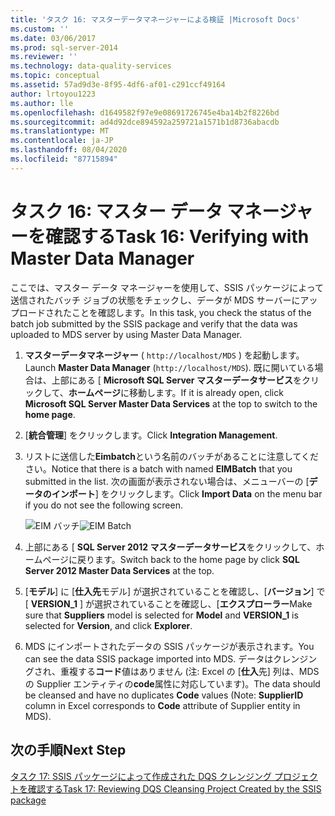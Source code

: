 ```yaml
---
title: 'タスク 16: マスターデータマネージャーによる検証 |Microsoft Docs'
ms.custom: ''
ms.date: 03/06/2017
ms.prod: sql-server-2014
ms.reviewer: ''
ms.technology: data-quality-services
ms.topic: conceptual
ms.assetid: 57ad9d3e-8f95-4df6-af01-c291ccf49164
author: lrtoyou1223
ms.author: lle
ms.openlocfilehash: d1649582f97e9e08691726745e4ba14b2f8226bd
ms.sourcegitcommit: ad4d92dce894592a259721a1571b1d8736abacdb
ms.translationtype: MT
ms.contentlocale: ja-JP
ms.lasthandoff: 08/04/2020
ms.locfileid: "87715894"
---
```

# <a name="task-16-verifying-with-master-data-manager"></a><span data-ttu-id="4b674-102">タスク 16: マスター データ マネージャーを確認する</span><span class="sxs-lookup"><span data-stu-id="4b674-102">Task 16: Verifying with Master Data Manager</span></span>
  <span data-ttu-id="4b674-103">ここでは、マスター データ マネージャーを使用して、SSIS パッケージによって送信されたバッチ ジョブの状態をチェックし、データが MDS サーバーにアップロードされたことを確認します。</span><span class="sxs-lookup"><span data-stu-id="4b674-103">In this task, you check the status of the batch job submitted by the SSIS package and verify that the data was uploaded to MDS server by using Master Data Manager.</span></span>  
  
1.  <span data-ttu-id="4b674-104">**マスターデータマネージャー** ( `http://localhost/MDS` ) を起動します。</span><span class="sxs-lookup"><span data-stu-id="4b674-104">Launch **Master Data Manager** (`http://localhost/MDS`).</span></span> <span data-ttu-id="4b674-105">既に開いている場合は、上部にある [ **Microsoft SQL Server マスターデータサービス**をクリックして、**ホームページ**に移動します。</span><span class="sxs-lookup"><span data-stu-id="4b674-105">If it is already open, click **Microsoft SQL Server Master Data Services** at the top to switch to the **home page**.</span></span>  
  
2.  <span data-ttu-id="4b674-106">[**統合管理**] をクリックします。</span><span class="sxs-lookup"><span data-stu-id="4b674-106">Click **Integration Management**.</span></span>  
  
3.  <span data-ttu-id="4b674-107">リストに送信した**Eimbatch**という名前のバッチがあることに注意してください。</span><span class="sxs-lookup"><span data-stu-id="4b674-107">Notice that there is a batch with named **EIMBatch** that you submitted in the list.</span></span> <span data-ttu-id="4b674-108">次の画面が表示されない場合は、メニューバーの [**データのインポート**] をクリックします。</span><span class="sxs-lookup"><span data-stu-id="4b674-108">Click **Import Data** on the menu bar if you do not see the following screen.</span></span>  
  
     <span data-ttu-id="4b674-109">![EIM バッチ](../../2014/tutorials/media/et-verifyingwithmasterdatamanager.jpg "EIM バッチ")</span><span class="sxs-lookup"><span data-stu-id="4b674-109">![EIM Batch](../../2014/tutorials/media/et-verifyingwithmasterdatamanager.jpg "EIM Batch")</span></span>  
  
4.  <span data-ttu-id="4b674-110">上部にある [ **SQL Server 2012 マスターデータサービス**をクリックして、ホームページに戻ります。</span><span class="sxs-lookup"><span data-stu-id="4b674-110">Switch back to the home page by click **SQL Server 2012 Master Data Services** at the top.</span></span>  
  
5.  <span data-ttu-id="4b674-111">[**モデル**] に [**仕入先**モデル] が選択されていることを確認し、[**バージョン**] で [ **VERSION_1** ] が選択されていることを確認し、[**エクスプローラー**</span><span class="sxs-lookup"><span data-stu-id="4b674-111">Make sure that **Suppliers** model is selected for **Model** and **VERSION_1** is selected for **Version**, and click **Explorer**.</span></span>  
  
6.  <span data-ttu-id="4b674-112">MDS にインポートされたデータの SSIS パッケージが表示されます。</span><span class="sxs-lookup"><span data-stu-id="4b674-112">You can see the data SSIS package imported into MDS.</span></span> <span data-ttu-id="4b674-113">データはクレンジングされ、重複する**コード**値はありません (注: Excel の [**仕入**先] 列は、MDS の Supplier エンティティの**code**属性に対応しています)。</span><span class="sxs-lookup"><span data-stu-id="4b674-113">The data should be cleansed and have no duplicates **Code** values (Note: **SupplierID** column in Excel corresponds to **Code** attribute of Supplier entity in MDS).</span></span>  
  
## <a name="next-step"></a><span data-ttu-id="4b674-114">次の手順</span><span class="sxs-lookup"><span data-stu-id="4b674-114">Next Step</span></span>  
 [<span data-ttu-id="4b674-115">タスク 17: SSIS パッケージによって作成された DQS クレンジング プロジェクトを確認する</span><span class="sxs-lookup"><span data-stu-id="4b674-115">Task 17: Reviewing DQS Cleansing Project Created by the SSIS package</span></span>](../../2014/tutorials/task-17-reviewing-dqs-cleansing-project-created-by-the-ssis-package.md)  
  
  
